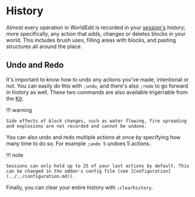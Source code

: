 # History

Almost every operation in WorldEdit is recorded in your [session's](sessions.md) history; more specifically, any action that adds, changes or deletes blocks in your world.
This includes brush uses, filling areas with blocks, and pasting structures all around the place.

## Undo and Redo

It's important to know how to undo any actions you've made, intentional or not. You can easily do this with `;undo`, and there's also `;redo` to go forward in history as well. These two commands are also available trigerrable from the [Kit](../kit.md#undo).

!!! warning

    Side effects of block changes, such as water flowing, fire spreading and explosions are not recorded and cannot be undone.

You can also undo and redo multiple actions at once by specifying how many time to do so. For example `;undo 5` undoes 5 actions.

!!! note

    Sessions can only hold up to 25 of your last actions by default. This can be changed in the addon's config file (see [Configuration](../../configuration.md)).

Finally, you can clear your entire history with `;clearhistory`.
